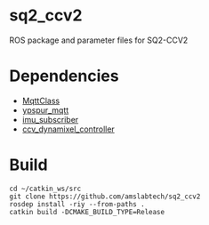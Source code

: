 # sq2_ccv2
ROS package and parameter files for SQ2-CCV2

# Dependencies
- [MqttClass](https://github.com/amslabtech/MqttClass)
- [ypspur_mqtt](https://github.com/amslabtech/ypspur_mqtt)
- [imu_subscriber](https://github.com/amslabtech/imu_subscriber)
- [ccv_dynamixel_controller](https://github.com/amslabtech/ccv_dynamixel_controller)

# Build
```
cd ~/catkin_ws/src
git clone https://github.com/amslabtech/sq2_ccv2
rosdep install -riy --from-paths .
catkin build -DCMAKE_BUILD_TYPE=Release
```
